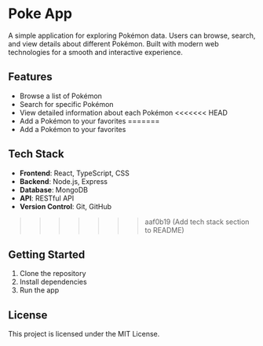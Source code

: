 # Poke App

A simple application for exploring Pokémon data. Users can browse, search, and view details about different Pokémon. Built with modern web technologies for a smooth and interactive experience.

## Features
- Browse a list of Pokémon
- Search for specific Pokémon
- View detailed information about each Pokémon
<<<<<<< HEAD
- Add a Pokémon to your favorites
=======
- Add a Pokémon to your favorites 

## Tech Stack
- **Frontend**: React, TypeScript, CSS
- **Backend**: Node.js, Express
- **Database**: MongoDB
- **API**: RESTful API
- **Version Control**: Git, GitHub
>>>>>>> aaf0b19 (Add tech stack section to README)

## Getting Started
1. Clone the repository
2. Install dependencies
3. Run the app

## License
This project is licensed under the MIT License. 

